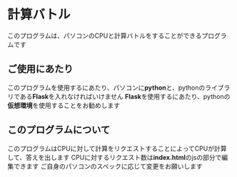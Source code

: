 # 計算バトル
このプログラムは、パソコンのCPUと計算バトルをすることができるプログラムです

## ご使用にあたり
このプログラムを使用するにあたり、パソコンに**python**と、pythonのライブラリである**Flask**を入れなければいけません
**Flask**を使用するにあたり、pythonの**仮想環境**を使用することをお勧めします

## このプログラムについて
このプログラムはCPUに対して計算をリクエストすることによってCPUが計算して、答えを出します
CPUに対するリクエスト数は**index.html**のjsの部分で編集できます
ご自身のパソコンのスペックに応じて変更をお願いします
